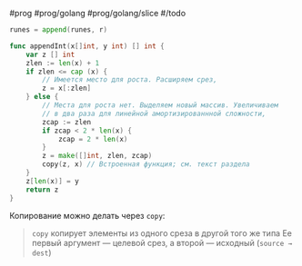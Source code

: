 #prog #prog/golang #prog/golang/slice #/todo

```go
runes = append(runes, r)
```

```go
func appendInt(x[]int, у int) [] int {
	var z [] int
	zlen := len(x) + 1
	if zlen <= cap (x) {
		// Имеется место для роста. Расширяем срез,
		z = х[:zlen]
	} else {
		// Места для роста нет. Выделяем новый массив. Увеличиваем
		// в два раза для линейной амортизированнной сложности,
		zcap := zlen
		if zcap < 2 * len(x) {
			zcap = 2 * len(x)
		}	
		z = make([]int, zlen, zcap)
		сору(z, x) // Встроенная функция; см. текст раздела
	}
	z[len(x)] = у
	return z
}
```

Копирование можно делать через `copy`:

> `сору` копирует элементы из одного среза в другой того же типа
> Ее первый аргумент — целевой срез, а второй — ис­ходный (`source → dest`) 
